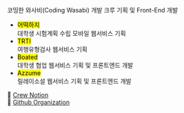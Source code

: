 코띵한 와사비(Coding Wasabi) 개발 크루 기획 및 Front-End 개발

-   <mark>어떡하지</mark>  
    대학생 시험계획 수립 모바일 웹서비스 기획
-   <mark>TRTI</mark>  
    여행유형검사 웹서비스 기획
-   <mark>Boated</mark>  
    대학생 협업 웹서비스 기획 및 프론트엔드 개발
-   <mark>Azzume</mark>  
    릴레이소설 웹서비스 기획 및 프론트엔드 개발

🔗 [Crew Notion](https://www.notion.so/03ff57a807994739b092531d103547ff)  
🔗 [Github Organization](https://github.com/orgs/CodingWasabi/repositories?type=all)
